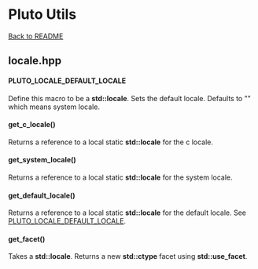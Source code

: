 # Pluto Utils
[Back to README](https://www.github.com/Stephen-ODriscoll/PlutoUtils/blob/main/README.md#documentation)

## locale.hpp

#### PLUTO_LOCALE_DEFAULT_LOCALE
Define this macro to be a **std::locale**. Sets the default locale. Defaults to "" which means system locale.

#### get_c_locale()
Returns a reference to a local static **std::locale** for the c locale.

#### get_system_locale()
Returns a reference to a local static **std::locale** for the system locale.

#### get_default_locale()
Returns a reference to a local static **std::locale** for the default locale. See [PLUTO_LOCALE_DEFAULT_LOCALE](#PLUTO_LOCALE_DEFAULT_LOCALE).

#### get_facet()
Takes a **std::locale**. Returns a new **std::ctype** facet using **std::use_facet**.
